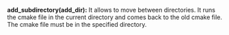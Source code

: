 **add_subdirectory(add_dir):** It allows to move between directories. It runs the cmake file in the current directory and comes back to the old cmake file. The cmake file must be in the specified directory.
